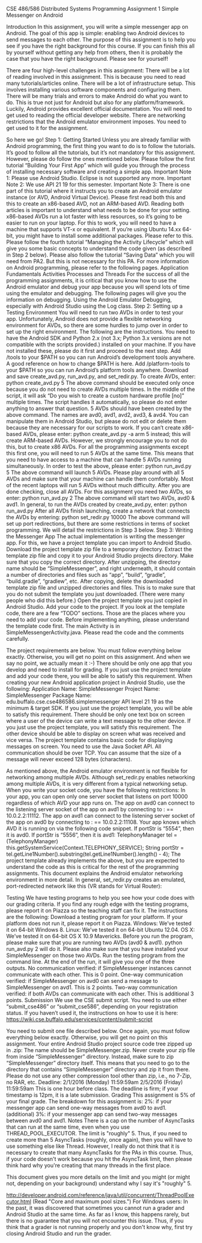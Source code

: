 
CSE 486/586 Distributed Systems
Programming Assignment 1
Simple Messenger on Android

Introduction
In this assignment, you will write a simple messenger app on Android. The goal of this app is simple: enabling two Android devices to send messages to each other. The purpose of this assignment is to help you see if you have the right background for this course. If you can finish this all by yourself without getting any help from others, then it is probably the case that you have the right background. Please see for yourself!

There are four high-level challenges in this assignment:
There will be a lot of reading involved in this assignment. This is because you need to read many tutorials/articles online.
There will be a lot of infrastructure setup. This involves installing various software components and configuring them.
There will be many trials and errors to make Android do what you want to do. This is true not just for Android but also for any platform/framework. Luckily, Android provides excellent official documentation. You will need to get used to reading the official developer website.
There are networking restrictions that the Android emulator environment imposes. You need to get used to it for the assignment.

So here we go!
Step 1: Getting Started
Unless you are already familiar with Android programming, the first thing you want to do is to follow the tutorials.
It’s good to follow all the tutorials, but it’s not mandatory for this assignment. However, please do follow the ones mentioned below.
Please follow the first tutorial “Building Your First App” which will guide you through the process of installing necessary software and creating a simple app.
Important Note 1: Please use Android Studio. Eclipse is not supported any more.
Important Note 2: We use API 21 19 for this semester.
Important Note 3: There is one part of this tutorial where it instructs you to create an Android emulator instance (or AVD, Android Virtual Device). Please first read both this and this to create an x86-based AVD, not an ARM-based AVD. Reading both articles is important to understand what needs to be done for your setting. x86-based AVDs run a lot faster with less resources, so it’s going to be easier to run on your laptop. For this to work, you will need to have a machine that supports VT-x or equivalent.
If you’re using Ubuntu 14.xx 64-bit, you might have to install some additional packages. Please refer to this.
Please follow the fourth tutorial “Managing the Activity Lifecycle” which will give you some basic concepts to understand the code given (as described in Step 2 below).
Please also follow the tutorial “Saving Data” which you will need from PA2. But this is not necessary for this PA.
For more information on Android programming, please refer to the following pages.
Application Fundamentals 
Activities
Processes and Threads
For the success of all the programming assignments, it is critical that you know how to use the Android emulator and debug your app because you will spend lots of time using the emulator and debugging. The following pages will give you the information on debugging.
Using the Android Emulator
Debugging, especially with Android Studio using the Log class.
Step 2: Setting up a Testing Environment
You will need to run two AVDs in order to test your app. Unfortunately, Android does not provide a flexible networking environment for AVDs, so there are some hurdles to jump over in order to set up the right environment. The following are the instructions.
You need to have the Android SDK and Python 2.x (not 3.x; Python 3.x versions are not compatible with the scripts provided.) installed on your machine. If you have not installed these, please do it first and proceed to the next step.
Add <your Android SDK directory>/tools to your $PATH so you can run Android’s development tools anywhere.
A good reference on how to change $PATH is here.
Add <your Android SDK directory>/platform-tools to your $PATH so you can run Android’s platform tools anywhere.
Download and save create_avd.py, run_avd.py, and set_redir.py.
To create AVDs, enter: python create_avd.py 5 <your Android SDK directory>
The above command should be executed only once because you do not need to create AVDs multiple times.
In the middle of the script, it will ask “Do you wish to create a custom hardware profile [no]” multiple times. The script handles it automatically, so please do not enter anything to answer that question.
5 AVDs should have been created by the above command. The names are avd0, avd1, avd2, avd3, & avd4. You can manipulate them in Android Studio, but please do not edit or delete them because they are necessary for our scripts to work.
If you can’t create x86-based AVDs, please enter: python create_avd.py -a arm 5 <your Android SDK directory> instead; this will create ARM-based AVDs. However, we strongly encourage you to not do this, but to create x86 AVDs.
For all the programming assignments except this first one, you will need to run 5 AVDs at the same time. This means that you need to have access to a machine that can handle 5 AVDs running simultaneously.
In order to test the above, please enter: python run_avd.py 5
The above command will launch 5 AVDs.
Please play around with all 5 AVDs and make sure that your machine can handle them comfortably. Most of the recent laptops will run 5 AVDs without much difficulty.
After you are done checking, close all AVDs.
For this assignment you need two AVDs, so enter: python run_avd.py 2
The above command will start two AVDs, avd0 & avd1.
In general, to run the AVDs created by create_avd.py, enter: python run_avd.py <number of AVDs>
After all AVDs finish launching, create a network that connects the AVDs by entering: python set_redir.py 10000
The above command will set up port redirections, but there are some restrictions in terms of socket programming. We will detail the restrictions in Step 3 below.
Step 3: Writing the Messenger App
The actual implementation is writing the messenger app. For this, we have a project template you can import to Android Studio.
Download the project template zip file to a temporary directory.
Extract the template zip file and copy it to your Android Studio projects directory.
Make sure that you copy the correct directory. After unzipping, the directory name should be “SimpleMessenger”, and right underneath, it should contain a number of directories and files such as “app”, “build”, “gradle”, “build.gradle”, “gradlew”, etc.
After copying, delete the downloaded template zip file and unzipped directories and files. This is to make sure that you do not submit the template you just downloaded. (There were many people who did this before.)
Open the project template you just copied in Android Studio.
Add your code to the project. If you look at the template code, there are a few “TODO” sections. Those are the places where you need to add your code.
Before implementing anything, please understand the template code first.
The main Activity is in SimpleMessengerActivity.java.
Please read the code and the comments carefully.

The project requirements are below. You must follow everything below exactly. Otherwise, you will get no point on this assignment. And when we say no point, we actually mean it :-)
There should be only one app that you develop and need to install for grading. If you just use the project template and add your code there, you will be able to satisfy this requirement.
When creating your new Android application project in Android Studio, use the following:
Application Name: SimpleMessenger
Project Name: SimpleMessenger
Package Name: edu.buffalo.cse.cse486586.simplemessenger
API level 21 19 as the minimum & target SDK.
If you just use the project template, you will be able to satisfy this requirement.
There should be only one text box on screen where a user of the device can write a text message to the other device. If you just use the project template, you will satisfy this requirement.
The other device should be able to display on screen what was received and vice versa. The project template contains basic code for displaying messages on screen.
You need to use the Java Socket API.
All communication should be over TCP.
You can assume that the size of a message will never exceed 128 bytes (characters).

As mentioned above, the Android emulator environment is not flexible for networking among multiple AVDs. Although set_redir.py enables networking among multiple AVDs, it is very different from a typical networking setup. When you write your socket code, you have the following restrictions:
In your app, you can open only one server socket that listens on port 10000 regardless of which AVD your app runs on.
The app on avd0 can connect to the listening server socket of the app on avd1 by connecting to <ip>:<port> == 10.0.2.2:11112.
The app on avd1 can connect to the listening server socket of the app on avd0 by connecting to <ip>:<port> == 10.0.2.2:11108.
Your app knows which AVD it is running on via the following code snippet. If portStr is “5554”, then it is avd0. If portStr is “5556”, then it is avd1:
TelephonyManager tel =
        (TelephonyManager) this.getSystemService(Context.TELEPHONY_SERVICE);
String portStr = tel.getLine1Number().substring(tel.getLine1Number().length() - 4);
The project template already implements the above, but you are expected to understand the code as this is critical for the rest of the programming assignments.
This document explains the Android emulator networking environment in more detail.
In general, set_redir.py creates an emulated, port-redirected network like this (VR stands for Virtual Router):

Testing
We have testing programs to help you see how your code does with our grading criteria. If you find any rough edge with the testing programs, please report it on Piazza so the teaching staff can fix it. The instructions are the following:
Download a testing program for your platform. If your platform does not run it, please report it on Piazza.
Windows: We’ve tested it on 64-bit Windows 8.
Linux: We’ve tested it on 64-bit Ubuntu 12.04.
OS X: We’ve tested it on 64-bit OS X 10.9 Mavericks.
Before you run the program, please make sure that you are running two AVDs (avd0 & avd1). python run_avd.py 2 will do it.
Please also make sure that you have installed your SimpleMessenger on those two AVDs.
Run the testing program from the command line.
At the end of the run, it will give you one of the three outputs.
No communication verified: if SimpleMessenger instances cannot communicate with each other. This is 0 point.
One-way communication verified: if SimpleMessenger on avd0 can send a message to SimpleMessenger on avd1. This is 2 points.
Two-way communication verified: if both AVDs can communicate with each other. This is additional 3 points.
Submission
We use the CSE submit script. You need to use either “submit_cse486” or “submit_cse586”, depending on your registration status. If you haven’t used it, the instructions on how to use it is here: https://wiki.cse.buffalo.edu/services/content/submit-script

You need to submit one file described below. Once again, you must follow everything below exactly. Otherwise, you will get no point on this assignment.
Your entire Android Studio project source code tree zipped up in .zip: The name should be SimpleMessenger.zip.
Never create your zip file from inside “SimpleMessenger” directory.
Instead, make sure to zip “SimpleMessenger” directory itself. This means that you need to go to the directory that contains “SimpleMessenger” directory and zip it from there.
Please do not use any other compression tool other than zip, i.e., no 7-Zip, no RAR, etc.
Deadline: 2/1/2016 (Monday) 11:59:59am 2/5/2016 (Friday) 11:59:59am
This is one hour before class. The deadline is firm; if your timestamp is 12pm, it is a late submission.
Grading
This assignment is 5% of your final grade. The breakdown for this assignment is:
2%: if your messenger app can send one-way messages from avd0 to avd1.
(additional) 3%: if your messenger app can send two-way messages between avd0 and avd1.
Notes
There is a cap on the number of AsyncTasks that can run at the same time, even when you use THREAD_POOL_EXECUTOR. The limit is "roughly" 5. Thus, if you need to create more than 5 AsyncTasks (roughly, once again), then you will have to use something else like Thread. However, I really do not think that it is necessary to create that many AsyncTasks for the PAs in this course. Thus, if your code doesn't work because you hit the AsyncTask limit, then please think hard why you're creating that many threads in the first place.

This document gives you more details on the limit and you might (or might not, depending on your background) understand why I say it's "roughly" 5.

http://developer.android.com/reference/java/util/concurrent/ThreadPoolExecutor.html
(Read "Core and maximum pool sizes.")
For Windows users: In the past, it was discovered that sometimes you cannot run a grader and Android Studio at the same time. As far as I know, this happens rarely, but there is no guarantee that you will not encounter this issue. Thus, if you think that a grader is not running properly and you don't know why, first try closing Android Studio and run the grader.
